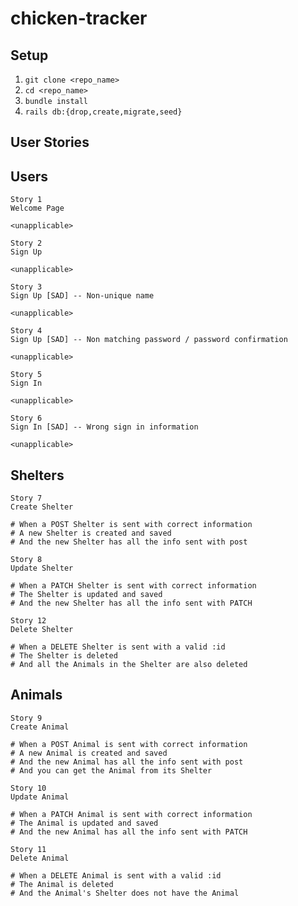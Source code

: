 # chicken-tracker
## Setup
1. `git clone <repo_name>`
2. `cd <repo_name>`
3. `bundle install`
4. `rails db:{drop,create,migrate,seed}`

## User Stories
## Users
```
Story 1
Welcome Page

<unapplicable>
```
```
Story 2
Sign Up

<unapplicable>
```
```
Story 3
Sign Up [SAD] -- Non-unique name

<unapplicable>
```
```
Story 4
Sign Up [SAD] -- Non matching password / password confirmation

<unapplicable>
```
```
Story 5
Sign In

<unapplicable>
```
```
Story 6
Sign In [SAD] -- Wrong sign in information

<unapplicable>
```
## Shelters
```
Story 7
Create Shelter

# When a POST Shelter is sent with correct information
# A new Shelter is created and saved
# And the new Shelter has all the info sent with post
```
```
Story 8
Update Shelter

# When a PATCH Shelter is sent with correct information
# The Shelter is updated and saved
# And the new Shelter has all the info sent with PATCH
```
```
Story 12
Delete Shelter

# When a DELETE Shelter is sent with a valid :id
# The Shelter is deleted
# And all the Animals in the Shelter are also deleted
```
## Animals
```
Story 9
Create Animal

# When a POST Animal is sent with correct information
# A new Animal is created and saved
# And the new Animal has all the info sent with post
# And you can get the Animal from its Shelter
```
```
Story 10
Update Animal

# When a PATCH Animal is sent with correct information
# The Animal is updated and saved
# And the new Animal has all the info sent with PATCH
```
```
Story 11
Delete Animal

# When a DELETE Animal is sent with a valid :id
# The Animal is deleted
# And the Animal's Shelter does not have the Animal
```